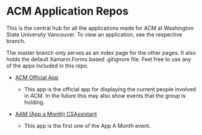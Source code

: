 # ACM Application Repos

This is the central hub for all the applications made for ACM at Washington State University Vancouver. To view an application, see the respective branch.

The master branch only serves as an index page for the other pages. It also holds the default Xamarin.Forms based .gitignore file. Feel free to use any of the apps included in this repo.

- [ACM Official App](https://github.com/tvand7093/ACM/tree/ACM-Official-App)
   - This app is the official app for displaying the current people involved in ACM. In the future this may also show events that the group is holding.

- [AAM (App a Month) CSAssistant](https://github.com/tvand7093/ACM/tree/AAM-CSAssistant)
  - This app is the first one of the App A Month event.
